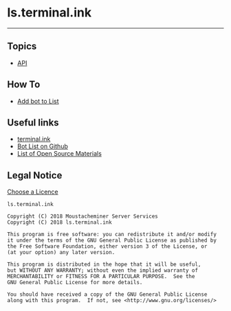 # ls.terminal.ink
---

## Topics

- [API](/docs/api)

## How To

- [Add bot to List](/docs/add)

## Useful links

- [terminal.ink](https://terminal.ink/)
- [Bot List on Github](https://github.com/moustacheminer/ls.terminal.ink)
- [List of Open Source Materials](/docs/opensource)

## Legal Notice

[Choose a Licence](https://choosealicense.com/licenses/gpl-3.0/#)

```
ls.terminal.ink

Copyright (C) 2018 Moustacheminer Server Services
Copyright (C) 2018 ls.terminal.ink

This program is free software: you can redistribute it and/or modify
it under the terms of the GNU General Public License as published by
the Free Software Foundation, either version 3 of the License, or
(at your option) any later version.

This program is distributed in the hope that it will be useful,
but WITHOUT ANY WARRANTY; without even the implied warranty of
MERCHANTABILITY or FITNESS FOR A PARTICULAR PURPOSE.  See the
GNU General Public License for more details.

You should have received a copy of the GNU General Public License
along with this program.  If not, see <http://www.gnu.org/licenses/>
```
